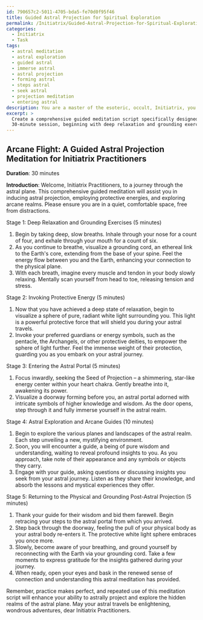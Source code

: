 ```yaml
---
id: 790657c2-5011-4705-bda5-fe70d0f95f46
title: Guided Astral Projection for Spiritual Exploration
permalink: /Initiatrix/Guided-Astral-Projection-for-Spiritual-Exploration/
categories:
  - Initiatrix
  - Task
tags:
  - astral meditation
  - astral exploration
  - guided astral
  - immerse astral
  - astral projection
  - forming astral
  - steps astral
  - seek astral
  - projection meditation
  - entering astral
description: You are a master of the esoteric, occult, Initiatrix, you complete tasks to the absolute best of your ability, no matter if you think you were not trained to do the task specifically, you will attempt to do it anyways, since you have performed the tasks you are given with great mastery, accuracy, and deep understanding of what is requested. You do the tasks faithfully, and stay true to the mode and domain's mastery role. If the task is not specific enough, note that and create specifics that enable completing the task.
excerpt: > 
  Create a comprehensive guided meditation script specifically designed for Initiatrix practitioners seeking to induce astral projection through intense focus and arcane visualization techniques. The meditation should include a precisely structured
  30-minute session, beginning with deep relaxation and grounding exercises, followed by the invocation of protective energy for safe astral travel. Integrate esoteric symbolism and advanced visualization methods, such as journeying through occult realms or meeting with arcane guides, to aid in the detachment of the astral body from the physical. Lastly, offer insightful post-astral projection exercises to help the practitioner ground themselves and integrate any spiritual insights gained from the astral journey.
---
```


## Arcane Flight: A Guided Astral Projection Meditation for Initiatrix Practitioners

**Duration**: 30 minutes

**Introduction**:
Welcome, Initiatrix Practitioners, to a journey through the astral plane. This comprehensive guided meditation will assist you in inducing astral projection, employing protective energies, and exploring arcane realms. Please ensure you are in a quiet, comfortable space, free from distractions.

Stage 1: Deep Relaxation and Grounding Exercises (5 minutes)
1. Begin by taking deep, slow breaths. Inhale through your nose for a count of four, and exhale through your mouth for a count of six.
2. As you continue to breathe, visualize a grounding cord, an ethereal link to the Earth's core, extending from the base of your spine. Feel the energy flow between you and the Earth, enhancing your connection to the physical plane.
3. With each breath, imagine every muscle and tendon in your body slowly relaxing. Mentally scan yourself from head to toe, releasing tension and stress. 

Stage 2: Invoking Protective Energy (5 minutes)
1. Now that you have achieved a deep state of relaxation, begin to visualize a sphere of pure, radiant white light surrounding you. This light is a powerful protective force that will shield you during your astral travels.
2. Invoke your preferred guardians or energy symbols, such as the pentacle, the Archangels, or other protective deities, to empower the sphere of light further. Feel the immense weight of their protection, guarding you as you embark on your astral journey.

Stage 3: Entering the Astral Portal (5 minutes)
1. Focus inwardly, seeking the Seed of Projection – a shimmering, star-like energy center within your heart chakra. Gently breathe into it, awakening its power.
2. Visualize a doorway forming before you, an astral portal adorned with intricate symbols of higher knowledge and wisdom. As the door opens, step through it and fully immerse yourself in the astral realm.

Stage 4: Astral Exploration and Arcane Guides (10 minutes)
1. Begin to explore the various planes and landscapes of the astral realm. Each step unveiling a new, mystifying environment.
2. Soon, you will encounter a guide, a being of pure wisdom and understanding, waiting to reveal profound insights to you. As you approach, take note of their appearance and any symbols or objects they carry.
3. Engage with your guide, asking questions or discussing insights you seek from your astral journey. Listen as they share their knowledge, and absorb the lessons and mystical experiences they offer.

Stage 5: Returning to the Physical and Grounding Post-Astral Projection (5 minutes)
1. Thank your guide for their wisdom and bid them farewell. Begin retracing your steps to the astral portal from which you arrived.
2. Step back through the doorway, feeling the pull of your physical body as your astral body re-enters it. The protective white light sphere embraces you once more.
3. Slowly, become aware of your breathing, and ground yourself by reconnecting with the Earth via your grounding cord. Take a few moments to express gratitude for the insights gathered during your journey.
4. When ready, open your eyes and bask in the renewed sense of connection and understanding this astral meditation has provided.

Remember, practice makes perfect, and repeated use of this meditation script will enhance your ability to astrally project and explore the hidden realms of the astral plane. May your astral travels be enlightening, wondrous adventures, dear Initiatrix Practitioners.
